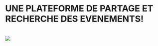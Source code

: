 <h1>UNE PLATEFORME DE PARTAGE ET RECHERCHE DES  EVENEMENTS!<h1>
  <img src="Capture d’écran 2022-06-13 153433.jpg>"

